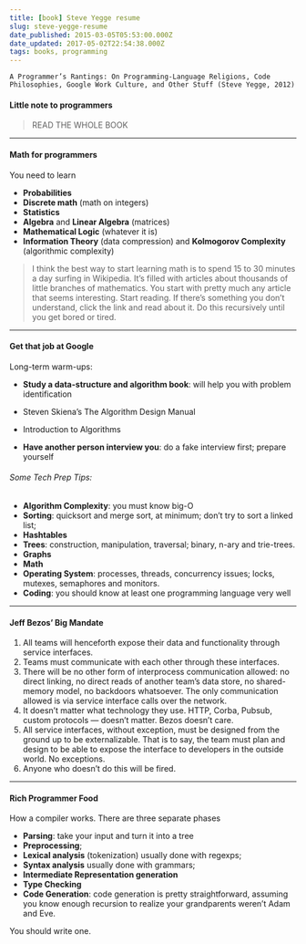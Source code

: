 ```yaml
---
title: [book] Steve Yegge resume
slug: steve-yegge-resume
date_published: 2015-03-05T05:53:00.000Z
date_updated: 2017-05-02T22:54:38.000Z
tags: books, programming
---
```


    A Programmer’s Rantings: On Programming-Language Religions, Code Philosophies, Google Work Culture, and Other Stuff (Steve Yegge, 2012)
    

#### Little note to programmers

> READ THE WHOLE BOOK

---

#### Math for programmers

You need to learn

- **Probabilities**
- **Discrete math** (math on integers)
- **Statistics**
- **Algebra** and **Linear Algebra** (matrices)
- **Mathematical Logic** (whatever it is)
- **Information Theory** (data compression) and **Kolmogorov Complexity** (algorithmic complexity)

> I think the best way to start learning math is to spend 15 to 30 minutes a day surfing in Wikipedia. It’s filled with articles about thousands of little branches of mathematics. You start with pretty much any article that seems interesting. Start reading. If there’s something you don’t understand, click the link and read about it. Do this recursively until you get bored or tired.

---

#### Get that job at Google

Long-term warm-ups:

- **Study a data-structure and algorithm book**: will help you with problem identification

- Steven Skiena’s The Algorithm Design Manual
- Introduction to Algorithms

- **Have another person interview you**: do a fake interview first; prepare yourself

###### Some Tech Prep Tips:

- **Algorithm Complexity**: you must know big-O
- **Sorting**: quicksort and merge sort, at minimum; don’t try to sort a linked list;
- **Hashtables**
- **Trees**: construction, manipulation, traversal; binary, n-ary and trie-trees.
- **Graphs**
- **Math**
- **Operating System**: processes, threads, concurrency issues; locks, mutexes, semaphores and monitors.
- **Coding**: you should know at least one programming language very well

---

#### Jeff Bezos’ Big Mandate

1. All teams will henceforth expose their data and functionality through service interfaces.
2. Teams must communicate with each other through these interfaces.
3. There will be no other form of interprocess communication allowed: no direct linking, no direct reads of another team’s data store, no shared-memory model, no backdoors whatsoever. The only communication allowed is via service interface calls over the network.
4. It doesn’t matter what technology they use. HTTP, Corba, Pubsub, custom protocols — doesn’t matter. Bezos doesn’t care.
5. All service interfaces, without exception, must be designed from the ground up to be externalizable. That is to say, the team must plan and design to be able to expose the interface to developers in the outside world. No exceptions.
6. Anyone who doesn’t do this will be fired.

---

#### Rich Programmer Food

How a compiler works. There are three separate phases

- **Parsing**: take your input and turn it into a tree
- **Preprocessing**;
- **Lexical analysis** (tokenization) usually done with regexps;
- **Syntax analysis** usually done with grammars;
- **Intermediate Representation generation**
- **Type Checking**
- **Code Generation**: code generation is pretty straightforward, assuming you know enough recursion to realize your grandparents weren’t Adam and Eve.

You should write one.
